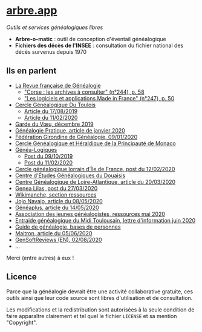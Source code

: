 [arbre.app](https://arbre.app)
===

_Outils et services généalogiques libres_

- **Arbre-o-matic** : outil de conception d'éventail généalogique
- **Fichiers des décès de l'INSEE** : consultation du fichier national des décès survenus depuis 1970

## Ils en parlent

- [La Revue française de Généalogie](https://www.rfgenealogie.com/)
    - ["Corse : les archives à consulter" (n°244), p. 58](https://www.rfgenealogie.com/le-magazine/244-corse-les-archives-a-consulter)
    - ["Les logiciels et applications Made in France" (n°247), p. 50](https://www.rfgenealogie.com/le-magazine/247-les-logiciels-et-applications-made-in-france)
- [Cercle Généalogique Du Toulois](https://www.genealogiedutoulois.fr/)
    - [Article du 17/08/2019](https://www.genealogiedutoulois.fr/actualite-354-zoom-sur.html)
    - [Article du 11/02/2020](https://www.genealogiedutoulois.fr/actualite-380-fichiers-des-deces-de-linsee.html)
- [Garde du Vœu, décembre 2019](https://garde-du-voeu.com/wp/arbre-o-matic/)
- [Généalogie Pratique, article de janvier 2020](https://www.genealogiepratique.fr/comment-consulter-fichiers-deces-insee/#Les_fichiers_de_deces_sur_Arbre_app)
- [Fédération Girondine de Généalogie, 09/01/2020](http://adherents.fshgenea33.fr/annee2020/agf-09-01-20.pdf)
- [Cercle Généalogique et Héraldique
de la Principauté de Monaco](https://www.genealogiemonaco.org/liens-utiles/)
- [Généa-Logiques](https://genea-logiques.com/)
    - [Post du 09/10/2019](https://www.facebook.com/GeneaLogiques/posts/2326432924145970)
    - [Post du 11/02/2020](https://www.facebook.com/GeneaLogiques/posts/2603253009797292)
- [Cercle généalogique lorrain d’Île de France, post du 12/02/2020](https://www.facebook.com/CGLIDF/posts/164251515038234)
- [Centre d'Études Généalogiques du Douaisis](https://www.lecegd.fr/cest-sympa/)
- [Centre Généalogique de Loire-Atlantique, article du 20/03/2020](https://www.cgla44.fr/blog-du-cgla/260-base-des-deces-de-l-insee.html)
- [Genea Lilas, post du 27/03/2020](https://sites.google.com/site/genealilas/infos/les-infos)
- [Wikimanche, section ressources](https://www.wikimanche.fr/Aide:Ressources)
- [Jojo Navajo, article du 08/05/2020](https://jojonavajo.jimdofree.com/genealogie-site/)
- [Généaplus, article du 14/05/2020](http://www.geneaplus.com/?p=288)
- [Association des jeunes généalogistes, ressources mai 2020](http://genjeune.free.fr/wp-content/uploads/2020/05/Ressources-et-outils-g%C3%A9n%C3%A9alogiques-utiles.pdf)
- [Entraide généalogique du Midi Toulousain, lettre d'information juin 2020](https://egmt.fr/site/wp-content/uploads/2020/03/EGMT-antenne-Muret-lettre-d_information-n6-2020.pdf)
- [Guide de généalogie, bases de personnes](http://www.guide-genealogie.com/guide/bases-de-personnes.html)
- [Maitron, article du 05/06/2020](https://maitron.fr/spip.php?article228736)
- [GenSoftReviews (EN), 02/08/2020](https://www.gensoftreviews.com/?p=2175&sel=&new=1&lic=&pla=&type=&sort=1035)
- ...

Merci (entre autres) à eux !

## Licence

Parce que la généalogie devrait être une activité collaborative gratuite, ces outils ainsi que leur code source sont libres d'utilisation et de consultation.

Les modifications et la redistribution sont autorisées à la seule condition de faire apparaître clairement et tel quel le fichier `LICENSE` et sa mention "Copyright".